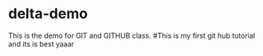 # delta-demo
This is the demo for GIT and GITHUB class.
#This is my first git hub tutorial and its is best yaaar 